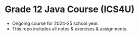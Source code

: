 # Grade 12 Java Course (ICS4U)
- Ongoing course for 2024-25 school year.
- This repo includes all notes & exercises & assignments.
